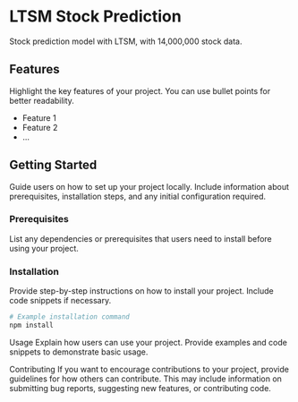 # LTSM Stock Prediction

Stock prediction model with LTSM, with 14,000,000 stock data.

## Features

Highlight the key features of your project. You can use bullet points for better readability.

- Feature 1
- Feature 2
- ...

## Getting Started

Guide users on how to set up your project locally. Include information about prerequisites, installation steps, and any initial configuration required.

### Prerequisites

List any dependencies or prerequisites that users need to install before using your project.

### Installation

Provide step-by-step instructions on how to install your project. Include code snippets if necessary.

```bash
# Example installation command
npm install
```

Usage
Explain how users can use your project. Provide examples and code snippets to demonstrate basic usage.

Contributing
If you want to encourage contributions to your project, provide guidelines for how others can contribute. This may include information on submitting bug reports, suggesting new features, or contributing code.

